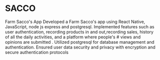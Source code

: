 # SACCO
 Farm Sacco's App
 Developed a Farm Sacco's app using React Native, JavaScript, node js express and postgresql.
 Implemented features such as user authentication, recording products in and out,recording sales, history of all the daily activities, and a platform where people's #      views and opinions are submitted .
 Utilized postgresql for  database management and authentication.
 Ensured user data security and privacy with encryption and secure authentication protocols
